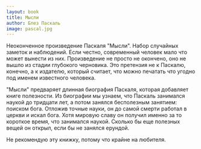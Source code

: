 ```yaml
---
layout: book
title: Мысли
author: Блез Паскаль
image: pascal.jpg
---
```


Неоконченное произведение Паскаля "Мысли". Набор случайных заметок и
наблюдений. Если честно, современный человек мало что может вынести из
них. Произведение не просто не окончено, оно не вышло из стадии глубокого
черновика. Это претензия не к Паскалю, конечно, а к издателю, который считает,
что можно печатать что угодно под именем известного человека.

"Мысли" предваряет длинная биография Паскаля, которая добавляет книге
полезности. Из биографии мы узнаем, что Паскаль занимался наукой до тридцати
лет, а потом занялся бесполезным занятием: поиском бога. Отложив точные науки,
он до самой смерти работал в церкви и искал бога. Хотя мировую славу он получил
именно за то короткое время, что занимался наукой. Сколько бы еще полезных вещей
он открыл, если бы не занялся ерундой.

Не рекомендую эту книжку, потому что крайне на любителя.
